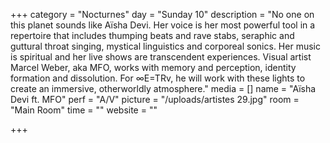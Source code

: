 +++
category = "Nocturnes"
day = "Sunday 10"
description = "No one on this planet sounds like Aïsha Devi. Her voice is her most powerful tool in a repertoire that includes thumping beats and rave stabs, seraphic and guttural throat singing, mystical linguistics and corporeal sonics. Her music is spiritual and her live shows are transcendent experiences. Visual artist Marcel Weber, aka MFO, works with memory and perception, identity formation and dissolution. For ∞E=TRv, he will work with these lights to create an immersive, otherworldly atmosphere."
media = []
name = "Aïsha Devi ft. MFO"
perf = "A/V"
picture = "/uploads/artistes 29.jpg"
room = "Main Room"
time = ""
website = ""

+++
